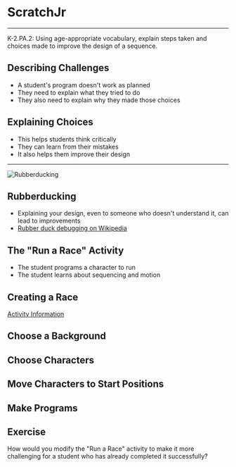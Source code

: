 ScratchJr
=========

---

K-2.PA.2: Using age-appropriate vocabulary,
explain steps taken and choices made to
improve the design of a sequence.

## Describing Challenges

- A student's program doesn't work as planned
- They need to explain what they tried to do
- They also need to explain why they made those choices

## Explaining Choices

- This helps students think critically
- They can learn from their mistakes
- It also helps them improve their design

---

![Rubberducking](https://upload.wikimedia.org/wikipedia/commons/d/d5/Rubber_duck_assisting_with_debugging.jpg)

## Rubberducking

- Explaining your design, even to someone who doesn't understand it, can lead to improvements
- [Rubber duck debugging on Wikipedia](https://en.wikipedia.org/wiki/Rubber_duck_debugging)

## The "Run a Race" Activity

- The student programs a character to run
- The student learns about sequencing and motion

Creating a Race
---------------

[Activity Information](https://www.scratchjr.org/teach/activities/run-a-race)

Choose a Background
-------------------

Choose Characters
-----------------

Move Characters to Start Positions
----------------------------------

Make Programs
-------------

## Exercise

How would you modify the "Run a Race" activity to make it more challenging for a student who has already completed it successfully?